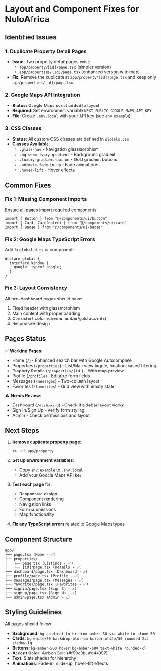 # Layout and Component Fixes for NuloAfrica

## Identified Issues

### 1. Duplicate Property Detail Pages
- **Issue**: Two property detail pages exist:
  - `app/property/[id]/page.tsx` (simpler version)
  - `app/properties/[id]/page.tsx` (enhanced version with map)
- **Fix**: Remove the duplicate at `app/property/[id]/page.tsx` and keep only `app/properties/[id]/page.tsx`

### 2. Google Maps API Integration
- **Status**: Google Maps script added to layout
- **Required**: Set environment variable `NEXT_PUBLIC_GOOGLE_MAPS_API_KEY`
- **File**: Create `.env.local` with your API key (see `env.example`)

### 3. CSS Classes
- **Status**: All custom CSS classes are defined in `globals.css`
- **Classes Available**:
  - `.glass-nav` - Navigation glassmorphism
  - `.bg-warm-ivory-gradient` - Background gradient
  - `.luxury-gradient-button` - Gold gradient buttons
  - `.animate-fade-in-up` - Fade animations
  - `.hover-lift` - Hover effects

## Common Fixes

### Fix 1: Missing Component Imports
Ensure all pages import required components:
```tsx
import { Button } from "@/components/ui/button"
import { Card, CardContent } from "@/components/ui/card"
import { Badge } from "@/components/ui/badge"
```

### Fix 2: Google Maps TypeScript Errors
Add to `global.d.ts` or component:
```tsx
declare global {
  interface Window {
    google: typeof google;
  }
}
```

### Fix 3: Layout Consistency
All non-dashboard pages should have:
1. Fixed header with glassmorphism
2. Main content with proper padding
3. Consistent color scheme (amber/gold accents)
4. Responsive design

## Pages Status

✅ **Working Pages**:
- Home (`/`) - Enhanced search bar with Google Autocomplete
- Properties (`/properties`) - List/Map view toggle, location-based filtering
- Property Details (`/properties/[id]`) - With map preview
- Profile (`/profile`) - Editable form fields
- Messages (`/messages`) - Two-column layout
- Favorites (`/favorites`) - Grid view with empty state

⚠️ **Needs Review**:
- Dashboard (`/dashboard`) - Check if sidebar layout works
- Sign In/Sign Up - Verify form styling
- Admin - Check permissions and layout

## Next Steps

1. **Remove duplicate property page**:
   ```bash
   rm -rf app/property
   ```

2. **Set up environment variables**:
   - Copy `env.example` to `.env.local`
   - Add your Google Maps API key

3. **Test each page** for:
   - Responsive design
   - Component rendering
   - Navigation links
   - Form submissions
   - Map functionality

4. **Fix any TypeScript errors** related to Google Maps types

## Component Structure

```
app/
├── page.tsx (Home - ✅)
├── properties/
│   ├── page.tsx (Listings - ✅)
│   └── [id]/page.tsx (Details - ✅)
├── dashboard/page.tsx (Dashboard - ⚠️)
├── profile/page.tsx (Profile - ✅)
├── messages/page.tsx (Messages - ✅)
├── favorites/page.tsx (Favorites - ✅)
├── signin/page.tsx (Sign In - ⚠️)
├── signup/page.tsx (Sign Up - ⚠️)
└── admin/page.tsx (Admin - ⚠️)
```

## Styling Guidelines

All pages should follow:
- **Background**: `bg-gradient-to-br from-amber-50 via-white to-stone-50`
- **Cards**: `bg-white/90 backdrop-blur-sm border-white/50 rounded-2xl shadow-lg`
- **Buttons**: `bg-amber-500 hover:bg-amber-600 text-white rounded-xl`
- **Accent Color**: Amber/Gold (#f59e0b, #d4a857)
- **Text**: Slate shades for hierarchy
- **Animations**: Fade-in, slide-up, hover-lift effects
